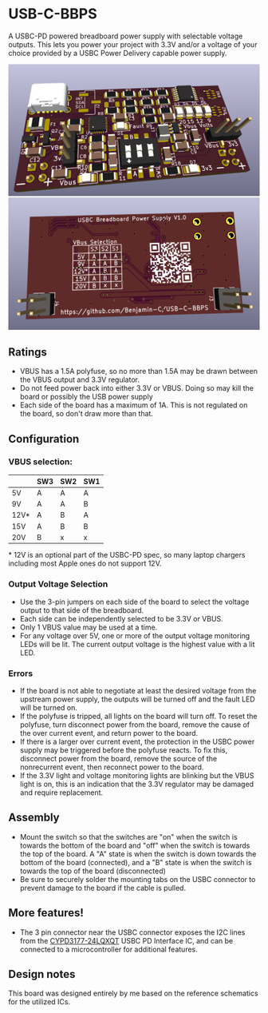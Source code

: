 # USB-C-BBPS
A USBC-PD powered breadboard power supply with selectable voltage outputs. This lets you power your project with 3.3V and/or a voltage of your choice provided by a USBC Power Delivery capable power supply.

![Front render](https://github.com/Benjamin-C/USB-C-BBPS/blob/main/graphics/v1.0-render-front.png?raw=true)
![Front render](https://github.com/Benjamin-C/USB-C-BBPS/blob/main/graphics/v1.0-render-back.png?raw=true)

## Ratings
* VBUS has a 1.5A polyfuse, so no more than 1.5A may be drawn between the VBUS output and 3.3V regulator.
* Do not feed power back into either 3.3V or VBUS. Doing so may kill the board or possibly the USB power supply
* Each side of the board has a maximum of 1A. This is not regulated on the board, so don't draw more than that.

## Configuration
### VBUS selection:
|      | SW3 | SW2 | SW1 |
|------|-----|-----|-----|
| 5V   |  A  |  A  |  A  |
| 9V   |  A  |  A  |  B  |
| 12V* |  A  |  B  |  A  |
| 15V  |  A  |  B  |  B  |
| 20V  |  B  |  x  |  x  |

\* 12V is an optional part of the USBC-PD spec, so many laptop chargers including most Apple ones do not support 12V.

### Output Voltage Selection
* Use the 3-pin jumpers on each side of the board to select the voltage output to that side of the breadboard.
* Each side can be independently selected to be 3.3V or VBUS.
* Only 1 VBUS value may be used at a time.
* For any voltage over 5V, one or more of the output voltage monitoring LEDs will be lit. The current output voltage is the highest value with a lit LED.

### Errors
* If the board is not able to negotiate at least the desired voltage from the upstream power supply, the outputs will be turned off and the fault LED will be turned on.
* If the polyfuse is tripped, all lights on the board will turn off. To reset the polyfuse, turn disconnect power from the board, remove the cause of the over current event, and return power to the board.
* If there is a larger over current event, the protection in the USBC power supply may be triggered before the polyfuse reacts. To fix this, disconnect power from the board, remove the source of the nonrecurrent event, then reconnect power to the board.
* If the 3.3V light and voltage monitoring lights are blinking but the VBUS light is on, this is an indication that the 3.3V regulator may be damaged and require replacement.

## Assembly
* Mount the switch so that the switches are "on" when the switch is towards the bottom of the board and "off" when the switch is towards the top of the board. A "A" state is when the switch is down towards the bottom of the board (connected), and a "B" state is when the switch is towards the top of the board (disconnected)
* Be sure to securely solder the mounting tabs on the USBC connector to prevent damage to the board if the cable is pulled.

## More features!
* The 3 pin connector near the USBC connector exposes the I2C lines from the [CYPD3177-24LQXQT](https://www.infineon.com/cms/en/product/universal-serial-bus/usb-c-charging-port-controllers/ez-pd-barrel-connector-replacement-bcr/cypd3177-24lqxqt/) USBC PD Interface IC, and can be connected to a microcontroller for additional features.

## Design notes
This board was designed entirely by me based on the reference schematics for the utilized ICs.

